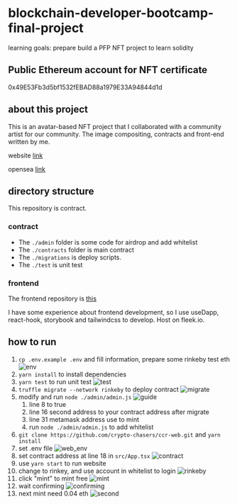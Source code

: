 # blockchain-developer-bootcamp-final-project

learning goals: prepare build a PFP NFT project to learn solidity

## Public Ethereum account for NFT certificate

0x49E53Fb3d5bf1532fEBAD88a1979E33A94844d1d

## about this project

This is an avatar-based NFT project that I collaborated with a community artist for our community. The image compositing, contracts and front-end written by me.

website [link](https://robot.cryptochasers.co)

opensea [link](https://opensea.io/collection/cryptochasers-robot)

## directory structure

This repository is contract.

### contract

- The `./admin` folder is some code for airdrop and add whitelist
- The `./contracts` folder is main contract
- The `./migrations` is deploy scripts.
- The `./test` is unit test

### frontend

The frontend repository is [this](https://github.com/crypto-chasers/ccr-web)

I have some experience about frontend development, so I use useDapp, react-hook, storybook and tailwindcss to develop. Host on fleek.io.

## how to run

1. `cp .env.example .env` and fill information, prepare some rinkeby test eth
   ![env](./guide/1_env.png)
2. `yarn install` to install dependencies
3. `yarn test` to run unit test
   ![test](./guide/2_test.png)
4. `truffle migrate --network rinkeby` to deploy contract
   ![migrate](./guide/3_migrate.png)
5. modify and run `node ./admin/admin.js`
   ![guide](./guide/4_admin.png)
   1. line 8 to true
   2. line 16 second address to your contract address after migrate
   3. line 31 metamask address use to mint
   4. run `node ./admin/admin.js` to add whitelist
6. `git clone https://github.com/crypto-chasers/ccr-web.git` and `yarn install`
7. set .env file
   ![web_env](./guide/web_env.png)
8. set contract address at line 18 in `src/App.tsx`
   ![contract](./guide/5_contract.png)
9. use `yarn start` to run website
10. change to rinkey, and use account in whitelist to login
    ![rinkeby](./guide/6_rinkeby.png)
11. click "mint" to mint free
    ![mint](./guide/7_mint.png)
12. wait confirming
    ![confirming](./guide/8_confirm.png)
13. next mint need 0.04 eth
    ![second](./guide/9_second.png)
